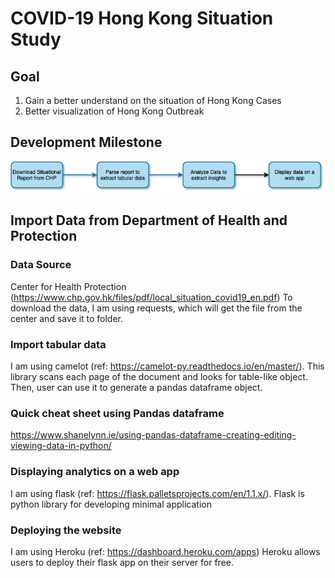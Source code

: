# COVID-19 Hong Kong Situation Study 

## Goal 
1. Gain a better understand on the situation of Hong Kong Cases 
2. Better visualization of Hong Kong Outbreak 

## Development Milestone 
![Development Milestone](/img/DevelopmentMilestone.png)

## Import Data from Department of Health and Protection 
### Data Source 
Center for Health Protection (https://www.chp.gov.hk/files/pdf/local_situation_covid19_en.pdf)
To download the data, I am using requests, which will get the file from the center and save it to folder. 

### Import tabular data 
I am using camelot (ref: https://camelot-py.readthedocs.io/en/master/). This library scans each page of the document and looks for table-like object. Then, user can use it to generate a pandas dataframe object. 

### Quick cheat sheet using Pandas dataframe 
https://www.shanelynn.ie/using-pandas-dataframe-creating-editing-viewing-data-in-python/

### Displaying analytics on a web app 
I am using flask (ref: https://flask.palletsprojects.com/en/1.1.x/). Flask is python library for developing minimal application 

### Deploying the website 
I am using Heroku (ref: https://dashboard.heroku.com/apps) Heroku allows users to deploy their flask app on their server for free. 

